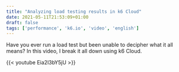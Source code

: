 ```yaml
---
title: "Analyzing load testing results in k6 Cloud"
date: 2021-05-11T21:53:09+01:00
draft: false
tags: ['performance', 'k6.io', 'video', 'english']
---
```

Have you ever run a load test but been unable to decipher what it all means? In this video, I break it all down using k6 Cloud.

{{< youtube Eia2l3bY5jU >}}
